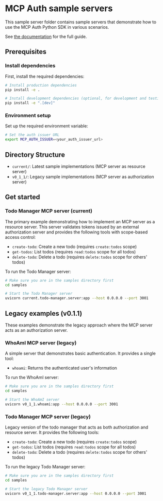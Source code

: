 # MCP Auth sample servers

This sample server folder contains sample servers that demonstrate how to use the MCP Auth Python SDK in various scenarios.

See [the documentation](https://mcp-auth.dev/docs) for the full guide.

## Prerequisites

### Install dependencies

First, install the required dependencies:

```bash
# Install production dependencies
pip install -e .

# Install development dependencies (optional, for development and testing)
pip install -e ".[dev]"
```

### Environment setup

Set up the required environment variable:

```bash
# Set the auth issuer URL
export MCP_AUTH_ISSUER=<your_auth_issuer_url>
```

## Directory Structure

- `current/`: Latest sample implementations (MCP server as resource server)
- `v0_1_1/`: Legacy sample implementations (MCP server as authorization server)

## Get started

### Todo Manager MCP server (current)

The primary example demonstrating how to implement an MCP server as a resource server. This server validates tokens issued by an external authorization server and provides the following tools with scope-based access control:

- `create-todo`: Create a new todo (requires `create:todos` scope)
- `get-todos`: List todos (requires `read:todos` scope for all todos)
- `delete-todo`: Delete a todo (requires `delete:todos` scope for others' todos)

To run the Todo Manager server:

```bash
# Make sure you are in the samples directory first
cd samples

# Start the Todo Manager server
uvicorn current.todo-manager.server:app --host 0.0.0.0 --port 3001
```

## Legacy examples (v0.1.1)

These examples demonstrate the legacy approach where the MCP server acts as an authorization server.

### WhoAmI MCP server (legacy)

A simple server that demonstrates basic authentication. It provides a single tool:

- `whoami`: Returns the authenticated user's information

To run the WhoAmI server:
```bash
# Make sure you are in the samples directory first
cd samples

# Start the WhoAmI server
uvicorn v0_1_1.whoami:app --host 0.0.0.0 --port 3001
```

### Todo Manager MCP server (legacy)

Legacy version of the todo manager that acts as both authorization and resource server. It provides the following tools:

- `create-todo`: Create a new todo (requires `create:todos` scope)
- `get-todos`: List todos (requires `read:todos` scope for all todos)
- `delete-todo`: Delete a todo (requires `delete:todos` scope for others' todos)

To run the legacy Todo Manager server:
```bash
# Make sure you are in the samples directory first
cd samples

# Start the legacy Todo Manager server
uvicorn v0_1_1.todo-manager.server:app --host 0.0.0.0 --port 3001
```
